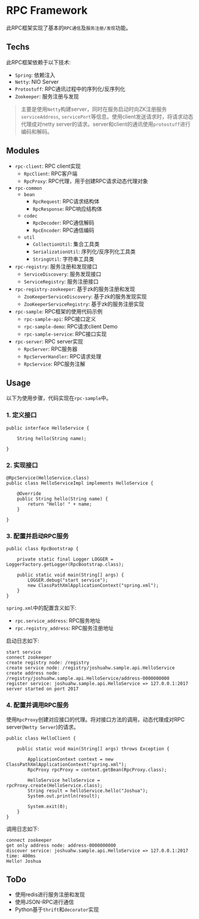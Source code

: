 # RPC Framework

此RPC框架实现了基本的`RPC通信`及`服务注册/发现`功能。

## Techs

此RPC框架依赖于以下技术:

- `Spring`: 依赖注入
- `Netty`: NIO Server
- `Protostuff`: RPC通讯过程中的序列化/反序列化
- `Zookeeper`: 服务注册与发现

> 主要是使用`Netty`构建server，同时在服务启动时向ZK注册服务`serviceAddress`, `servicePort`等信息。使用client发送请求时，将请求动态代理成对netty server的请求。server和client的通讯使用`protostuff`进行编码和解码。

<!-- more -->

## Modules

- `rpc-client`: RPC client实现
	- `RpcClient`: RPC客户端
	- `RpcProxy`: RPC代理，用于创建RPC请求动态代理对象
- `rpc-common`
	- `bean`
		- `RpcRequest`: RPC请求结构体
		- `RpcResponse`: RPC响应结构体
	- `codec`
		- `RpcDecoder`: RPC通信解码
		- `RpcEncoder`: RPC通信编码
	- `util`
		- `CollectionUtil`: 集合工具类
		- `SerializationUtil`: 序列化/反序列化工具类
		- `StringUtil`: 字符串工具类
- `rpc-registry`: 服务注册和发现接口
	- `ServiceDiscovery`: 服务发现接口
	- `ServiceRegistry`: 服务注册接口
- `rpc-registry-zookeeper`: 基于zk的服务注册和发现
	- `ZooKeeperServiceDiscovery`: 基于zk的服务发现实现
	- `ZooKeeperServiceRegistry`: 基于zk的服务注册实现
- `rpc-sample`: RPC框架的使用代码示例
	- `rpc-sample-api`: RPC接口定义
	- `rpc-sample-demo`: RPC请求client Demo
	- `rpc-sample-service`: RPC接口实现
- `rpc-server`: RPC server实现
	- `RpcServer`: RPC服务器
	- `RpcServerHandler`: RPC请求处理
	- `RpcService`: RPC服务注解

## Usage

以下为使用步骤，代码实现在`rpc-sample`中。

### 1. 定义接口

```
public interface HelloService {

    String hello(String name);

}
```

### 2. 实现接口

```
@RpcService(HelloService.class)
public class HelloServiceImpl implements HelloService {

    @Override
    public String hello(String name) {
        return "Hello! " + name;
    }

}
```

### 3. 配置并启动RPC服务

```
public class RpcBootstrap {

    private static final Logger LOGGER = LoggerFactory.getLogger(RpcBootstrap.class);

    public static void main(String[] args) {
        LOGGER.debug("start service");
        new ClassPathXmlApplicationContext("spring.xml");
    }
}
```

`spring.xml`中的配置含义如下:

- `rpc.service_address`: RPC服务地址
- `rpc.registry_address`: RPC服务注册地址

启动日志如下:

```
start service
connect zookeeper
create registry node: /registry
create service node: /registry/joshuahw.sample.api.HelloService
create address node: /registry/joshuahw.sample.api.HelloService/address-0000000000
register service: joshuahw.sample.api.HelloService => 127.0.0.1:2017
server started on port 2017
```

### 4. 配置并调用RPC服务

使用`RpcProxy`创建对应接口的代理。将对接口方法的调用，动态代理成对RPC server(`Netty Server`)的请求。

```
public class HelloClient {

    public static void main(String[] args) throws Exception {

        ApplicationContext context = new ClassPathXmlApplicationContext("spring.xml");
        RpcProxy rpcProxy = context.getBean(RpcProxy.class);

        HelloService helloService = rpcProxy.create(HelloService.class);
        String result = helloService.hello("Joshua");
        System.out.println(result);

        System.exit(0);
    }
}
```

调用日志如下:

```
connect zookeeper
get only address node: address-0000000000
discover service: joshuahw.sample.api.HelloService => 127.0.0.1:2017
time: 400ms
Hello! Joshua
```

## ToDo

- 使用redis进行服务注册和发现
- 使用JSON-RPC进行通信
- Python基于`thrift`和`decorator`实现